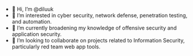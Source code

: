 - 👋 Hi, I’m @diluuk
- 👀 I’m interested in cyber security, network defense, penetration testing, and automation.
- 🌱 I’m currently broadening my knowledge of offensive security and application security.
- 💞️ I’m looking to collaborate on projects related to Information Security, particularly red team web app tools.

<!---
diluuk/diluuk is a ✨ special ✨ repository because its `README.md` (this file) appears on your GitHub profile.
You can click the Preview link to take a look at your changes.
--->
